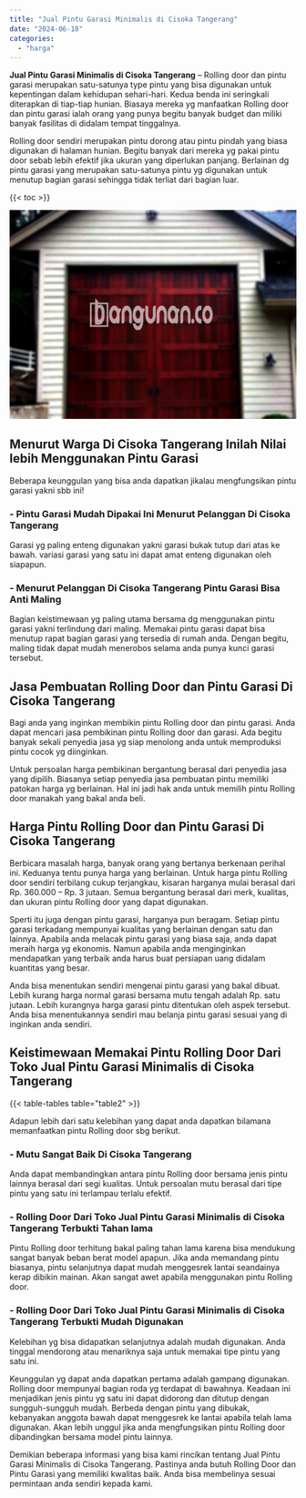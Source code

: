```yaml
---
title: "Jual Pintu Garasi Minimalis di Cisoka Tangerang"
date: "2024-06-18"
categories: 
  - "harga"
---
```


**Jual Pintu Garasi Minimalis di Cisoka Tangerang** – Rolling door dan pintu garasi merupakan satu-satunya type pintu yang bisa digunakan untuk kepentingan dalam kehidupan sehari-hari. Kedua benda ini seringkali diterapkan di tiap-tiap hunian. Biasaya mereka yg manfaatkan Rolling door dan pintu garasi ialah orang yang punya begitu banyak budget dan miliki banyak fasilitas di didalam tempat tinggalnya.

Rolling door sendiri merupakan pintu dorong atau pintu pindah yang biasa digunakan di halaman hunian. Begitu banyak dari mereka yg pakai pintu door sebab lebih efektif jika ukuran yang diperlukan panjang. Berlainan dg pintu garasi yang merupakan satu-satunya pintu yg digunakan untuk menutup bagian garasi sehingga tidak terliat dari bagian luar.

{{< toc >}}

![Jual Pintu Garasi Minimalis di Cisoka Tangerang](/images/pintu-garasi-32.png)

## Menurut Warga Di Cisoka Tangerang Inilah Nilai lebih Menggunakan Pintu Garasi

Beberapa keunggulan yang bisa anda dapatkan jikalau mengfungsikan pintu garasi yakni sbb ini!

### \- Pintu Garasi Mudah Dipakai Ini Menurut Pelanggan Di Cisoka Tangerang

Garasi yg paling enteng digunakan yakni garasi bukak tutup dari atas ke bawah. variasi garasi yang satu ini dapat amat enteng digunakan oleh siapapun.

### \- Menurut Pelanggan Di Cisoka Tangerang Pintu Garasi Bisa Anti Maling

Bagian keistimewaan yg paling utama bersama dg menggunakan pintu garasi yakni terlindung dari maling. Memakai pintu garasi dapat bisa menutup rapat bagian garasi yang tersedia di rumah anda. Dengan begitu, maling tidak dapat mudah menerobos selama anda punya kunci garasi tersebut.

## Jasa Pembuatan Rolling Door dan Pintu Garasi Di Cisoka Tangerang

Bagi anda yang inginkan membikin pintu Rolling door dan pintu garasi. Anda dapat mencari jasa pembikinan pintu Rolling door dan garasi. Ada begitu banyak sekali penyedia jasa yg siap menolong anda untuk memproduksi pintu cocok yg diinginkan.

Untuk persoalan harga pembikinan bergantung berasal dari penyedia jasa yang dipilih. Biasanya setiap penyedia jasa pembuatan pintu memiliki patokan harga yg berlainan. Hal ini jadi hak anda untuk memilih pintu Rolling door manakah yang bakal anda beli.

## Harga Pintu Rolling Door dan Pintu Garasi Di Cisoka Tangerang

Berbicara masalah harga, banyak orang yang bertanya berkenaan perihal ini. Keduanya tentu punya harga yang berlainan. Untuk harga pintu Rolling door sendiri terbilang cukup terjangkau, kisaran harganya mulai berasal dari Rp. 360.000 – Rp. 3 jutaan. Semua bergantung berasal dari merk, kualitas, dan ukuran pintu Rolling door yang dapat digunakan.

Sperti itu juga dengan pintu garasi, harganya pun beragam. Setiap pintu garasi terkadang mempunyai kualitas yang berlainan dengan satu dan lainnya. Apabila anda melacak pintu garasi yang biasa saja, anda dapat meraih harga yg ekonomis. Namun apabila anda menginginkan mendapatkan yang terbaik anda harus buat persiapan uang didalam kuantitas yang besar.

Anda bisa menentukan sendiri mengenai pintu garasi yang bakal dibuat. Lebih kurang harga normal garasi bersama mutu tengah adalah Rp. satu jutaan. Lebih kurangnya harga garasi pintu ditentukan oleh aspek tersebut. Anda bisa menentukannya sendiri mau belanja pintu garasi sesuai yang di inginkan anda sendiri.

## Keistimewaan Memakai Pintu Rolling Door Dari Toko Jual Pintu Garasi Minimalis di Cisoka Tangerang

{{< table-tables table="table2" >}}

Adapun lebih dari satu kelebihan yang dapat anda dapatkan bilamana memanfaatkan pintu Rolling door sbg berikut.

### \- Mutu Sangat Baik Di Cisoka Tangerang

Anda dapat membandingkan antara pintu Rolling door bersama jenis pintu lainnya berasal dari segi kualitas. Untuk persoalan mutu berasal dari tipe pintu yang satu ini terlampau terlalu efektif.

### \- Rolling Door Dari Toko Jual Pintu Garasi Minimalis di Cisoka Tangerang Terbukti Tahan lama

Pintu Rolling door terhitung bakal paling tahan lama karena bisa mendukung sangat banyak beban berat model apapun. Jika anda memandang pintu biasanya, pintu selanjutnya dapat mudah menggesrek lantai seandainya kerap dibikin mainan. Akan sangat awet apabila menggunakan pintu Rolling door.

### \- Rolling Door Dari Toko Jual Pintu Garasi Minimalis di Cisoka Tangerang Terbukti Mudah Digunakan

Kelebihan yg bisa didapatkan selanjutnya adalah mudah digunakan. Anda tinggal mendorong atau menariknya saja untuk memakai tipe pintu yang satu ini.

Keunggulan yg dapat anda dapatkan pertama adalah gampang digunakan. Rolling door mempunyai bagian roda yg terdapat di bawahnya. Keadaan ini menjadikan jenis pintu yg satu ini dapat didorong dan ditutup dengan sungguh-sungguh mudah. Berbeda dengan pintu yang dibukak, kebanyakan anggota bawah dapat menggesrek ke lantai apabila telah lama digunakan. Akan lebih unggul jika anda mengfungsikan pintu Rolling door dibandingkan bersama model pintu lainnya.

Demikian beberapa informasi yang bisa kami rincikan tentang Jual Pintu Garasi Minimalis di Cisoka Tangerang. Pastinya anda butuh Rolling Door dan Pintu Garasi yang memiliki kwalitas baik. Anda bisa membelinya sesuai permintaan anda sendiri kepada kami.
